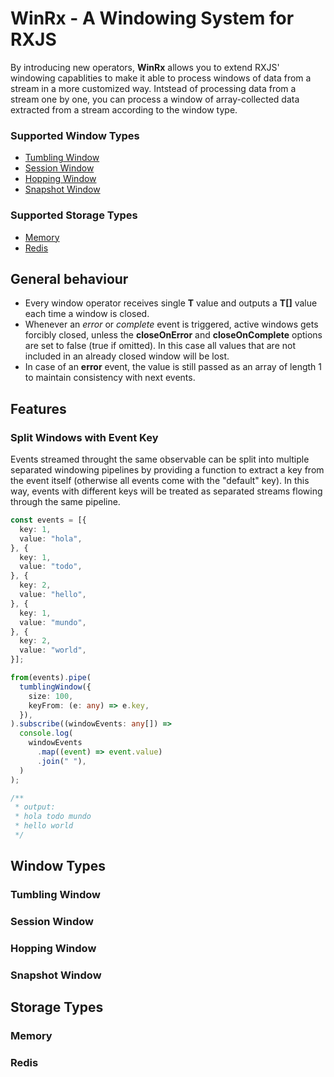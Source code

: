 # WinRx - A Windowing System for RXJS

By introducing new operators, **WinRx** allows you to extend RXJS' windowing
capablities to make it able to process windows of data from a stream in a more
customized way. Intstead of processing data from a stream one by one, you can
process a window of array-collected data extracted from a stream according to
the window type.

### Supported Window Types

- [Tumbling Window](#tumbling-window)
- [Session Window](#session-window)
- [Hopping Window](#hopping-window)
- [Snapshot Window](#snapshot-window)

### Supported Storage Types

- [Memory](#memory)
- [Redis](#redis)

## General behaviour

- Every window operator receives single **T** value and outputs a **T[]** value
  each time a window is closed.
- Whenever an _error_ or _complete_ event is triggered, active windows gets
  forcibly closed, unless the **closeOnError** and **closeOnComplete** options
  are set to false (true if omitted). In this case all values that are not
  included in an already closed window will be lost.
- In case of an **error** event, the value is still passed as an array of length
  1 to maintain consistency with next events.

## Features

### Split Windows with Event Key

Events streamed throught the same observable can be split into multiple
separated windowing pipelines by providing a function to extract a key from the
event itself (otherwise all events come with the "default" key). In this way,
events with different keys will be treated as separated streams flowing through
the same pipeline.

```typescript
const events = [{
  key: 1,
  value: "hola",
}, {
  key: 1,
  value: "todo",
}, {
  key: 2,
  value: "hello",
}, {
  key: 1,
  value: "mundo",
}, {
  key: 2,
  value: "world",
}];

from(events).pipe(
  tumblingWindow({
    size: 100,
    keyFrom: (e: any) => e.key,
  }),
).subscribe((windowEvents: any[]) =>
  console.log(
    windowEvents
      .map((event) => event.value)
      .join(" "),
  )
);

/**
 * output:
 * hola todo mundo
 * hello world
 */
```

## Window Types

### Tumbling Window

### Session Window

### Hopping Window

### Snapshot Window

## Storage Types

### Memory

### Redis
